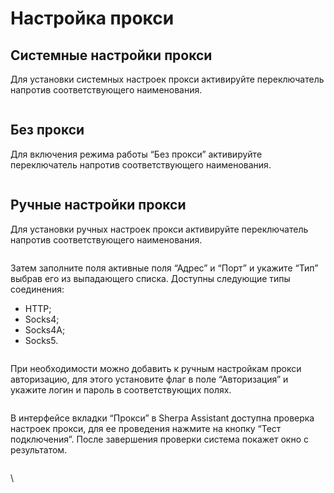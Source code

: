 # Настройка прокси

## **Системные настройки прокси**

Для установки системных настроек прокси активируйте переключатель напротив соответствующего наименования.

<figure><img src="https://lh7-rt.googleusercontent.com/docsz/AD_4nXcOhuQ_xJY_qZnvBqOPHnjoL4T6NeqEZciiy9tEVNiht0AxStxaFeKjaTTWbXg_BYGdspqJTs8uW3Z4BVdEjpXrrG5mIgeMeDwA5_Liwi3RC28eYgt3gKdZ9gw-cpjXrjA--uqHiaQ3HfGiPmWdDWKR-4HY?key=5ptUJ_Jpkk52_t5r6ixHMw" alt=""><figcaption></figcaption></figure>

## **Без прокси**

Для включения режима работы “Без прокси” активируйте переключатель напротив соответствующего наименования.

<figure><img src="https://lh7-rt.googleusercontent.com/docsz/AD_4nXcFhVjX6AbFLo09D8jObirHrY6NufrrXDNWkDRSnQ1Yw01jZFHcE-EIynHaeqTSU_dFvu3YtVUvEJwoiI7EqAn6ONZv4FsPtNbf3rOMQCFMs09lDqr44wjCAKH0FiVgzxX--lkHv7nAD8LOihTmOFatf6U?key=5ptUJ_Jpkk52_t5r6ixHMw" alt=""><figcaption></figcaption></figure>

## **Ручные настройки прокси**

Для установки ручных настроек прокси  активируйте переключатель напротив соответствующего наименования.

<figure><img src="https://lh7-rt.googleusercontent.com/docsz/AD_4nXf9M9tIieKyc4PJYrU3DnxGj-M8yiXZ_aNv_tKUKllxMTapbD4HDE1WthXxDUdlggQ7K3x9pWSpkc_XuegU3XSGFDkm4H1fcJ5o6E92UXCRke6efzMxfG3lkcqJ28s6l4wmzQP-jQUjhglIdNJdni_SAip_?key=5ptUJ_Jpkk52_t5r6ixHMw" alt=""><figcaption></figcaption></figure>

Затем заполните поля активные поля “Адрес” и “Порт” и укажите “Тип” выбрав его из выпадающего списка. Доступны следующие типы соединения:

* HTTP;
* Socks4;
* Socks4A;
* Socks5.

<figure><img src="https://lh7-rt.googleusercontent.com/docsz/AD_4nXcXV6c8ZPYbfO8hQHhBKi8ixJ7P3LH9h12TsW6jUqClx7DXdKqTYYvQLXTxAdPTBSM_k_O2avzVR86MHlj2BQgsiV9v9cQgLfJIQfFayjNnS-6-CNlICNfYcKDyAK-nOcT-65R_orF2R4elHU0_AI6VVV0q?key=5ptUJ_Jpkk52_t5r6ixHMw" alt=""><figcaption></figcaption></figure>

При необходимости можно добавить к ручным настройкам прокси авторизацию, для этого установите флаг в поле “Авторизация” и укажите логин и пароль в соответствующих полях.

<figure><img src="https://lh7-rt.googleusercontent.com/docsz/AD_4nXdCxKcb6z63Irx9TqOYl9ekD1gz2roDG1-oNKXrFCd1VUPfA3Qj5t-yNCC7n-6OU01YHUtd8TmTfNkfp-vB2_XWPM9WLgQBYojM5ji5OTP7xy98BtNzPaBCwi_NkC3N_tc0QbPMfZG81Xy9A1N47NaI2Y1e?key=5ptUJ_Jpkk52_t5r6ixHMw" alt=""><figcaption></figcaption></figure>

В интерфейсе вкладки “Прокси” в Sherpa Assistant доступна проверка настроек прокси, для ее проведения нажмите на кнопку “Тест подключения”. После завершения проверки система покажет окно с результатом.

<figure><img src="https://lh7-rt.googleusercontent.com/docsz/AD_4nXfihMxuoZyplhoJEGeURhWgNOF52Wp4XJq5eMX-n6uiaWaSsNkJP6NeXTU-_jUg3a0ADfEXnO315PZPeaTD8SscSmbDeXLIhGl2rmyVYIksKF5-1pLA4dHMYrl8tA02XTnCyq98k0gUZZwq83qQDEkYrw?key=5ptUJ_Jpkk52_t5r6ixHMw" alt=""><figcaption></figcaption></figure>

\
